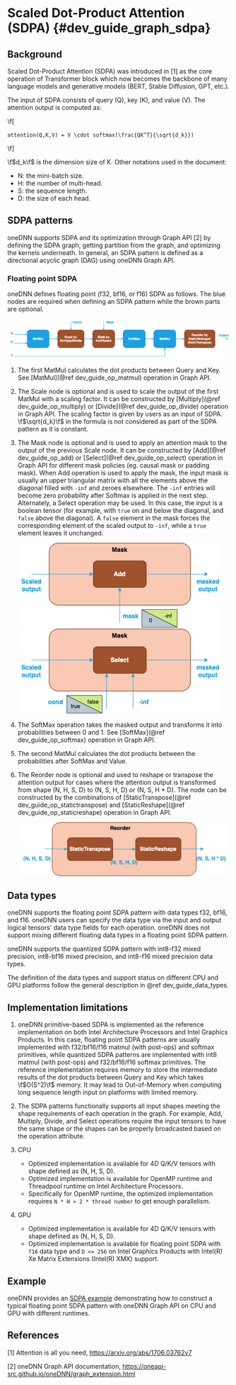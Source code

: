 Scaled Dot-Product Attention (SDPA) {#dev_guide_graph_sdpa}
===========================================================

## Background

Scaled Dot-Product Attention (SDPA) was introduced in [1] as the core operation
of Transformer block which now becomes the backbone of many language models and
generative models (BERT, Stable Diffusion, GPT, etc.).

The input of SDPA consists of query (Q), key (K), and value (V). The attention
output is computed as:

\f[

    attention(Q,K,V) = V \cdot softmax(\frac{QK^T}{\sqrt{d_k}})

\f]

\f$d_k\f$ is the dimension size of K. Other notations used in the document:

- N: the mini-batch size.
- H: the number of multi-head.
- S: the sequence length.
- D: the size of each head.

## SDPA patterns

oneDNN supports SDPA and its optimization through Graph API [2] by defining the
SDPA graph, getting partition from the graph, and optimizing the kernels
underneath. In general, an SDPA pattern is defined as a directional acyclic
graph (DAG) using oneDNN Graph API.

### Floating point SDPA

oneDNN defines floating point (f32, bf16, or f16) SDPA as follows. The blue
nodes are required when defining an SDPA pattern while the brown parts are
optional.

![SDPA pattern](images/sdpa.png)

1. The first MatMul calculates the dot products between Query and Key. See
   [MatMul](@ref dev_guide_op_matmul) operation in Graph API.
2. The Scale node is optional and is used to scale the output of the first
   MatMul with a scaling factor. It can be constructed by [Multiply](@ref dev_guide_op_multiply)
   or [Divide](@ref dev_guide_op_divide) operation in Graph API. The scaling
   factor is given by users as an input of SDPA. \f$\sqrt{d_k}\f$ in the formula
   is not considered as part of the SDPA pattern as it is constant.
3. The Mask node is optional and is used to apply an attention mask to the
   output of the previous Scale node. It can be constructed by [Add](@ref dev_guide_op_add)
   or [Select](@ref dev_guide_op_select) operation in Graph API for different
   mask policies (eg. causal mask or padding mask). When Add operation is used
   to apply the mask, the input mask is usually an upper triangular matrix with
   all the elements above the diagonal filled with `-inf` and zeroes elsewhere.
   The `-inf` entries will become zero probability after Softmax is applied in
   the next step. Alternately, a Select operation may be used. In this case, the
   input is a boolean tensor (for example, with `true` on and below the
   diagonal, and `false` above the diagonal). A `false` element in the mask
   forces the corresponding element of the scaled output to `-inf`, while a
   `true` element leaves it unchanged.

   ![SDPA-mask-1](images/sdpa-mask-1.png) ![SDPA-mask-2](images/sdpa-mask-2.png)

4. The SoftMax operation takes the masked output and transforms it into
   probabilities between 0 and 1. See [SoftMax](@ref dev_guide_op_softmax)
   operation in Graph API.
5. The second MatMul calculates the dot products between the probabilities after
   SoftMax and Value.
6. The Reorder node is optional and used to reshape or transpose the attention
   output for cases where the attention output is transformed from shape (N, H,
   S, D) to (N, S, H, D) or (N, S, H * D). The node can be constructed by the
   combinations of [StaticTranspose](@ref dev_guide_op_statictranspose) and
   [StaticReshape](@ref dev_guide_op_staticreshape) operation in Graph API.

   ![SDPA-Reorder](images/sdpa-reorder.png)


## Data types

oneDNN supports the floating point SDPA pattern with data types f32, bf16, and
f16. oneDNN users can specify the data type via the input and output logical
tensors' data type fields for each operation. oneDNN does not support mixing
different floating data types in a floating point SDPA pattern.

oneDNN supports the quantized SDPA pattern with int8-f32 mixed precision,
int8-bf16 mixed precision, and int8-f16 mixed precision data types.

The definition of the data types and support status on different CPU and GPU
platforms follow the general description in @ref dev_guide_data_types.

## Implementation limitations

1. oneDNN primitive-based SDPA is implemented as the reference implementation on
   both Intel Architecture Processors and Intel Graphics Products. In this case,
   floating point SDPA patterns are usually implemented with f32/bf16/f16 matmul
   (with post-ops) and softmax primitives, while quantized SDPA patterns are
   implemented with int8 matmul (with post-ops) and f32/bf16/f16 softmax
   primitives. The reference implementation requires memory to store the
   intermediate results of the dot products between Query and Key which takes
   \f$O(S^2)\f$ memory. It may lead to Out-of-Memory when computing long
   sequence length input on platforms with limited memory.
   
2. The SDPA patterns functionally supports all input shapes meeting the shape
   requirements of each operation in the graph. For example, Add, Multiply,
   Divide, and Select operations require the input tensors to have the same
   shape or the shapes can be properly broadcasted based on the operation
   attribute.
3. CPU
   - Optimized implementation is available for 4D Q/K/V tensors with shape
     defined as (N, H, S, D).
   - Optimized implementation is available for OpenMP runtime and Threadpool
     runtime on Intel Architecture Processors.
   - Specifically for OpenMP runtime, the optimized implementation requires `N *
     H > 2 * thread number` to get enough parallelism.
4. GPU
   - Optimized implementation is available for 4D Q/K/V tensors with shape
     defined as (N, H, S, D).
   - Optimized implementation is available for floating point SDPA with `f16`
     data type and `D <= 256` on Intel Graphics Products with Intel(R) Xe Matrix
     Extensions (Intel(R) XMX) support.

## Example

oneDNN provides an [SDPA
example](https://github.com/oneapi-src/oneDNN/tree/main/examples/graph/sdpa.cpp)
demonstrating how to construct a typical floating point SDPA pattern with oneDNN
Graph API on CPU and GPU with different runtimes.

## References

[1] Attention is all you need, https://arxiv.org/abs/1706.03762v7

[2] oneDNN Graph API documentation, https://oneapi-src.github.io/oneDNN/graph_extension.html

